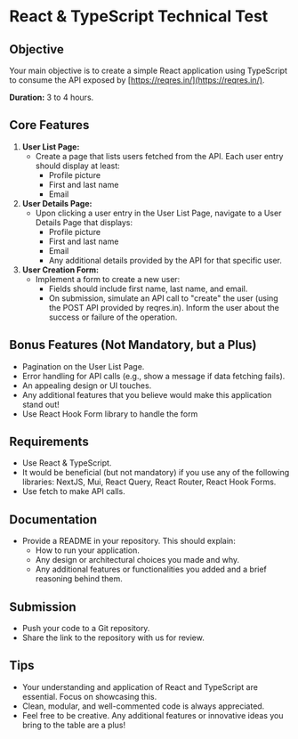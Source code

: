 # React & TypeScript Technical Test

## Objective
Your main objective is to create a simple React application using TypeScript to consume the API exposed by [https://reqres.in/](https://reqres.in/).

**Duration:** 3 to 4 hours.

## Core Features
1. **User List Page:**
   - Create a page that lists users fetched from the API. Each user entry should display at least:
     - Profile picture
     - First and last name
     - Email
2. **User Details Page:**
   - Upon clicking a user entry in the User List Page, navigate to a User Details Page that displays:
     - Profile picture
     - First and last name
     - Email
     - Any additional details provided by the API for that specific user.
3. **User Creation Form:**
   - Implement a form to create a new user:
     - Fields should include first name, last name, and email.
     - On submission, simulate an API call to "create" the user (using the POST API provided by reqres.in). Inform the user about the success or failure of the operation.

## Bonus Features (Not Mandatory, but a Plus)
- Pagination on the User List Page.
- Error handling for API calls (e.g., show a message if data fetching fails).
- An appealing design or UI touches.
- Any additional features that you believe would make this application stand out!
- Use React Hook Form library to handle the form

## Requirements
- Use React & TypeScript.
- It would be beneficial (but not mandatory) if you use any of the following libraries: NextJS, Mui, React Query, React Router, React Hook Forms.
- Use fetch to make API calls.

## Documentation
- Provide a README in your repository. This should explain:
  - How to run your application.
  - Any design or architectural choices you made and why.
  - Any additional features or functionalities you added and a brief reasoning behind them.

## Submission
- Push your code to a Git repository.
- Share the link to the repository with us for review.

## Tips
- Your understanding and application of React and TypeScript are essential. Focus on showcasing this.
- Clean, modular, and well-commented code is always appreciated.
- Feel free to be creative. Any additional features or innovative ideas you bring to the table are a plus!